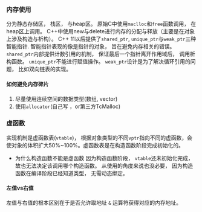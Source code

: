 ### 内存使用
分为静态存储区， 栈区， 与heap区。
原始C中使用`maclloc`和`free`函数调用， 在heap区上调用。
C++中使用new与delete进行内存的分配与释放（主要是在对象上涉及构造与析构）。
C++ 11以后提供了`shared_ptr`, `unique_ptr`与`weak_ptr`三种智能指针. 智能指针表现的像是指针的对象， 旨在避免内存相关的错误。
`shared_ptr`内部提供计数引用的机制， 保证最后一个指针离开作用域后， 调用析构函数。
`unique_ptr`不能进行赋值操作。
`weak_ptr`设计是为了解决循环引用的问题， 比如双向链表的实现。
#### 如何避免内存碎片
1. 尽量使用连续空间的数据类型(数组, vector)
2. 使用`allocator`(自己写 ，or第三方TcMalloc)
### 虚函数
实现机制是虚函数表(`vtable`)， 根据对象类型的不同`vptr`指向不同的虚函数，会使对象的体积扩大50%~100%。虚函数表是在构造函数阶段完成初始化的。
- 为什么构造函数不能是虚函数
因为构造函数阶段， `vtable`还未初始化完成， 故也无法决定该调用哪个构造函数。
从使用的角度来说也没必要， 因为构造函数在编译阶段已经知道类型， 无需动态绑定。
#### 左值vs右值
左值与右值的根本区别在于是否允许取地址 `&` 运算符获得对应的内存地址。